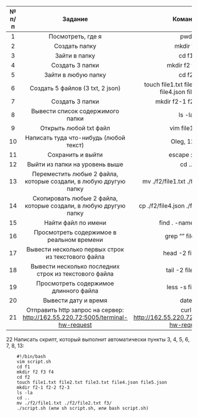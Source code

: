 № п/п | Задание  | Команда
|:-----:| :---------:|:---------:
1 | Посмотреть, где я | pwd
2 | Создать папку | mkdir f1
3 | Зайти в папку | cd f1
4 | Создать 3 папки | mkdir f2 f3 f4
5 | Зайти в любую папку | cd f2
6 | Создать 5 файлов (3 txt, 2 json) | touch file1.txt file2.txt file3.txt file4.json file5.json
7 | Создать 3 папки | mkdir f2-1 f2-2 f2-3
8 | Вывести список содержимого папки | ls -la
9 | Открыть любой txt файл | vim file1.txt
10 | Написать туда что-нибудь (любой текст) | Oleg, 123"
11 | Сохранить и выйти | escape :wq"
12 | Выйти из папки на уровень выше | cd ..
13 | Переместить любые 2 файла, которые создали, в любую другую папку | mv ./f2/file1.txt ./f2/file2.txt f3/
14 | Скопировать любые 2 файла, которые создали, в любую другую папку | cp ./f2/file4.json ./f2/file5.json f4/
15 | Найти файл по имени | find . -name “file*”
16 | Просмотреть содержимое в реальном времени | grep “” file1.txt
17 | Вывести несколько первых строк из текстового файла | head -2 file1.txt
18 | Вывести несколько последних строк из текстового файла | tail -2 file1.txt
19 | Просмотреть содержимое длинного файла | less -s file.txt
20 | Вывести дату и время | date
21 | Отправить http запрос на сервер: http://162.55.220.72:5005/terminal-hw-request | curl http://162.55.220.72:5005/terminal-hw-request

22 Написать скрипт, который выполнит автоматически пункты 3, 4, 5, 6, 7, 8, 13:   

        #!/bin/bash
        vim script.sh  
        cd f1  
        mkdir f2 f3 f4  
        cd f2  
        touch file1.txt file2.txt file3.txt file4.json file5.json  
        mkdir f2-1 f2-2 f2-3  
        ls -la  
        cd ..  
        mv ./f2/file1.txt ./f2/file2.txt f3/  
        ./script.sh (или sh script.sh, или bash script.sh)
